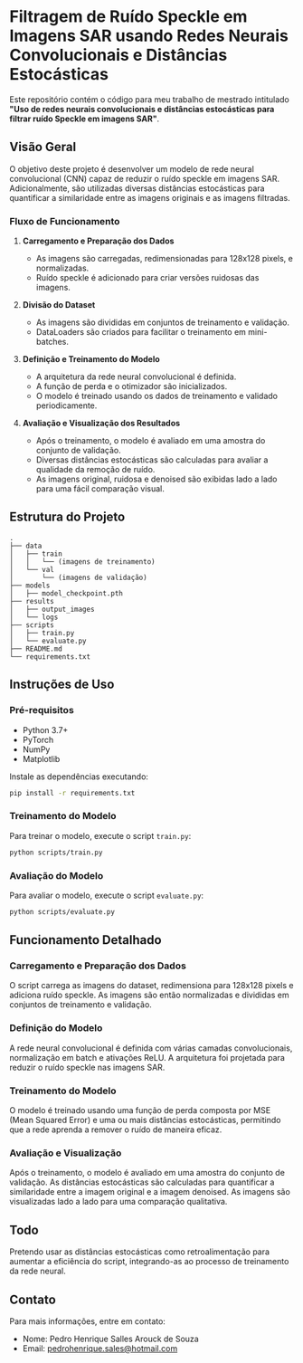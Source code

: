# Filtragem de Ruído Speckle em Imagens SAR usando Redes Neurais Convolucionais e Distâncias Estocásticas

Este repositório contém o código para meu trabalho de mestrado intitulado **"Uso de redes neurais convolucionais e distâncias estocásticas para filtrar ruído Speckle em imagens SAR"**.

## Visão Geral

O objetivo deste projeto é desenvolver um modelo de rede neural convolucional (CNN) capaz de reduzir o ruído speckle em imagens SAR. Adicionalmente, são utilizadas diversas distâncias estocásticas para quantificar a similaridade entre as imagens originais e as imagens filtradas.

### Fluxo de Funcionamento

1. **Carregamento e Preparação dos Dados**
    - As imagens são carregadas, redimensionadas para 128x128 pixels, e normalizadas.
    - Ruído speckle é adicionado para criar versões ruidosas das imagens.

2. **Divisão do Dataset**
    - As imagens são divididas em conjuntos de treinamento e validação.
    - DataLoaders são criados para facilitar o treinamento em mini-batches.

3. **Definição e Treinamento do Modelo**
    - A arquitetura da rede neural convolucional é definida.
    - A função de perda e o otimizador são inicializados.
    - O modelo é treinado usando os dados de treinamento e validado periodicamente.

4. **Avaliação e Visualização dos Resultados**
    - Após o treinamento, o modelo é avaliado em uma amostra do conjunto de validação.
    - Diversas distâncias estocásticas são calculadas para avaliar a qualidade da remoção de ruído.
    - As imagens original, ruidosa e denoised são exibidas lado a lado para uma fácil comparação visual.

## Estrutura do Projeto

```
.
├── data
│   ├── train
│   │   └── (imagens de treinamento)
│   └── val
│       └── (imagens de validação)
├── models
│   ├── model_checkpoint.pth
├── results
│   ├── output_images
│   └── logs
├── scripts
│   ├── train.py
│   └── evaluate.py
├── README.md
└── requirements.txt
```

## Instruções de Uso

### Pré-requisitos

- Python 3.7+
- PyTorch
- NumPy
- Matplotlib

Instale as dependências executando:
```bash
pip install -r requirements.txt
```

### Treinamento do Modelo

Para treinar o modelo, execute o script `train.py`:
```bash
python scripts/train.py
```

### Avaliação do Modelo

Para avaliar o modelo, execute o script `evaluate.py`:
```bash
python scripts/evaluate.py
```

## Funcionamento Detalhado

### Carregamento e Preparação dos Dados

O script carrega as imagens do dataset, redimensiona para 128x128 pixels e adiciona ruído speckle. As imagens são então normalizadas e divididas em conjuntos de treinamento e validação.

### Definição do Modelo

A rede neural convolucional é definida com várias camadas convolucionais, normalização em batch e ativações ReLU. A arquitetura foi projetada para reduzir o ruído speckle nas imagens SAR.

### Treinamento do Modelo

O modelo é treinado usando uma função de perda composta por MSE (Mean Squared Error) e uma ou mais distâncias estocásticas, permitindo que a rede aprenda a remover o ruído de maneira eficaz.

### Avaliação e Visualização

Após o treinamento, o modelo é avaliado em uma amostra do conjunto de validação. As distâncias estocásticas são calculadas para quantificar a similaridade entre a imagem original e a imagem denoised. As imagens são visualizadas lado a lado para uma comparação qualitativa.

## Todo

Pretendo usar as distâncias estocásticas como retroalimentação para aumentar a eficiência do script, integrando-as ao processo de treinamento da rede neural.

## Contato

Para mais informações, entre em contato:
- Nome: Pedro Henrique Salles Arouck de Souza
- Email: pedrohenrique.sales@hotmail.com
